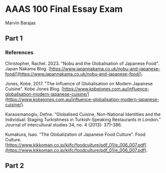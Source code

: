 # AAAS 100 Final Essay Exam

Marvin Barajas

## Part 1



### References

Christopher, Rachel. 2023. "Nobu and the Globalisation of Japanese Food". Japan Nakama Blog. [https://www.japannakama.co.uk/nobu-and-japanese-food/](https://www.japannakama.co.uk/nobu-and-japanese-food/).

Jones, Kobe. 2017. "The Influence of Globalisation on Modern Japanese Cuisine". Kobe Jones Blog. [https://www.kobejones.com.au/influence-globalisation-modern-japanese-cuisine/](https://www.kobejones.com.au/influence-globalisation-modern-japanese-cuisine/).

Karaosmanoglu, Defne. “Globalised Cuisine, Non-National Identities and the Individual: Staging Turkishness in Turkish-Speaking Restaurants in London.” Journal of intercultural studies 34, no. 4 (2013): 371–386.

Kumakura, Isao. "The Globalization of Japanese Food Culture". Food Culture. [https://www.kikkoman.co.jp/kiifc/foodculture/pdf_01/e_006_007.pdf](https://www.kikkoman.co.jp/kiifc/foodculture/pdf_01/e_006_007.pdf).

## Part 2
